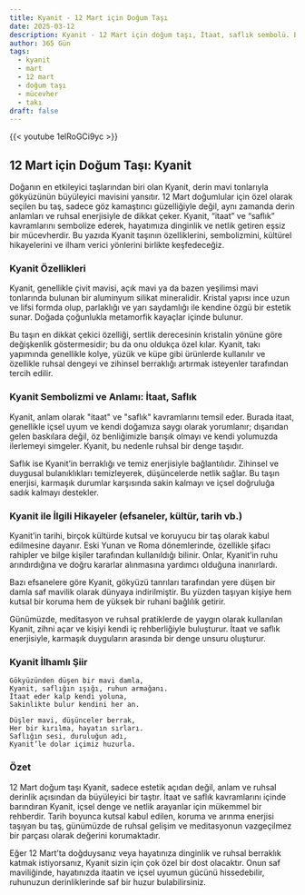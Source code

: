 ```yaml
---
title: Kyanit - 12 Mart için Doğum Taşı
date: 2025-03-12
description: Kyanit - 12 Mart için doğum taşı, İtaat, saflık sembolü. Bu özel taşın derin anlamını öğrenin.
author: 365 Gün
tags:
  - kyanit
  - mart
  - 12 mart
  - doğum taşı
  - mücevher
  - takı
draft: false
---
```


{{< youtube 1elRoGCi9yc >}}

## 12 Mart için Doğum Taşı: Kyanit

Doğanın en etkileyici taşlarından biri olan Kyanit, derin mavi tonlarıyla gökyüzünün büyüleyici mavisini yansıtır. 12 Mart doğumlular için özel olarak seçilen bu taş, sadece göz kamaştırıcı güzelliğiyle değil, aynı zamanda derin anlamları ve ruhsal enerjisiyle de dikkat çeker. Kyanit, “itaat” ve “saflık” kavramlarını sembolize ederek, hayatımıza dinginlik ve netlik getiren eşsiz bir mücevherdir. Bu yazıda Kyanit taşının özelliklerini, sembolizmini, kültürel hikayelerini ve ilham verici yönlerini birlikte keşfedeceğiz.

### Kyanit Özellikleri

Kyanit, genellikle çivit mavisi, açık mavi ya da bazen yeşilimsi mavi tonlarında bulunan bir aluminyum silikat mineralidir. Kristal yapısı ince uzun ve lifsi formda olup, parlaklığı ve yarı saydamlığı ile kendine özgü bir estetik sunar. Doğada çoğunlukla metamorfik kayaçlar içinde bulunur.

Bu taşın en dikkat çekici özelliği, sertlik derecesinin kristalin yönüne göre değişkenlik göstermesidir; bu da onu oldukça özel kılar. Kyanit, takı yapımında genellikle kolye, yüzük ve küpe gibi ürünlerde kullanılır ve özellikle ruhsal dengeyi ve zihinsel berraklığı artırmak isteyenler tarafından tercih edilir.

### Kyanit Sembolizmi ve Anlamı: İtaat, Saflık

Kyanit, anlam olarak "itaat" ve "saflık" kavramlarını temsil eder. Burada itaat, genellikle içsel uyum ve kendi doğamıza saygı olarak yorumlanır; dışarıdan gelen baskılara değil, öz benliğimizle barışık olmayı ve kendi yolumuzda ilerlemeyi simgeler. Kyanit, bu nedenle ruhsal bir denge taşıdır.

Saflık ise Kyanit’in berraklığı ve temiz enerjisiyle bağlantılıdır. Zihinsel ve duygusal bulanıklıkları temizleyerek, düşüncelerde netlik sağlar. Bu taşın enerjisi, karmaşık durumlar karşısında sakin kalmayı ve içsel doğruluğa sadık kalmayı destekler.

### Kyanit ile İlgili Hikayeler (efsaneler, kültür, tarih vb.)

Kyanit’in tarihi, birçok kültürde kutsal ve koruyucu bir taş olarak kabul edilmesine dayanır. Eski Yunan ve Roma dönemlerinde, özellikle şifacı rahipler ve bilge kişiler tarafından kullanıldığı bilinir. Onlar, Kyanit’in ruhu arındırdığına ve doğru kararlar alınmasına yardımcı olduğuna inanırlardı.

Bazı efsanelere göre Kyanit, gökyüzü tanrıları tarafından yere düşen bir damla saf mavilik olarak dünyaya indirilmiştir. Bu yüzden taşıyan kişiye hem kutsal bir koruma hem de yüksek bir ruhani bağlılık getirir.

Günümüzde, meditasyon ve ruhsal pratiklerde de yaygın olarak kullanılan Kyanit, zihni açar ve kişiyi kendi iç rehberliğiyle buluşturur. İtaat ve saflık enerjisiyle, karmaşık duyguların arasında bir denge unsuru oluşturur.

### Kyanit İlhamlı Şiir

```
Gökyüzünden düşen bir mavi damla,
Kyanit, saflığın ışığı, ruhun armağanı.
İtaat eder kalp kendi yoluna,
Sakinlikte bulur kendini her an.

Düşler mavi, düşünceler berrak,
Her bir kırılma, hayatın sırları.
Saflığın sesi, duruluğun adı,
Kyanit’le dolar içimiz huzurla.
```

### Özet

12 Mart doğum taşı Kyanit, sadece estetik açıdan değil, anlam ve ruhsal derinlik açısından da büyüleyici bir taştır. İtaat ve saflık kavramlarını içinde barındıran Kyanit, içsel denge ve netlik arayanlar için mükemmel bir rehberdir. Tarih boyunca kutsal kabul edilen, koruma ve arınma enerjisi taşıyan bu taş, günümüzde de ruhsal gelişim ve meditasyonun vazgeçilmez bir parçası olarak değerini korumaktadır.

Eğer 12 Mart’ta doğduysanız veya hayatınıza dinginlik ve ruhsal berraklık katmak istiyorsanız, Kyanit sizin için çok özel bir dost olacaktır. Onun saf maviliğinde, hayatınızda itaatin ve içsel uyumun gücünü hissedebilir, ruhunuzun derinliklerinde saf bir huzur bulabilirsiniz.